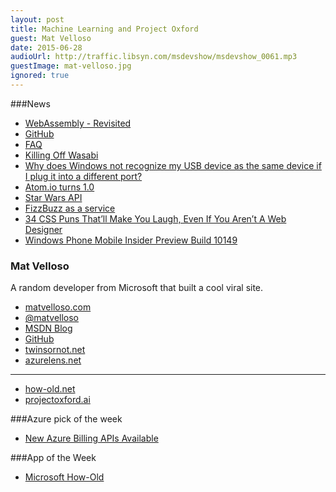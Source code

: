```yaml
---
layout: post
title: Machine Learning and Project Oxford
guest: Mat Velloso
date: 2015-06-28
audioUrl: http://traffic.libsyn.com/msdevshow/msdevshow_0061.mp3
guestImage: mat-velloso.jpg
ignored: true
---
```


###News

 - [WebAssembly - Revisited](https://www.w3.org/community/webassembly/)
  - [GitHub](https://github.com/webassembly)
  - [FAQ](https://github.com/WebAssembly/design/blob/master/FAQ.md)
 - [Killing Off Wasabi](http://blog.fogcreek.com/killing-off-wasabi-part-1/)
 - [Why does Windows not recognize my USB device as the same device if I plug it into a different port?](http://blogs.msdn.com/b/oldnewthing/archive/2004/11/10/255047.aspx)
 - [Atom.io turns 1.0](http://blog.atom.io/2015/06/25/atom-1-0.html)
 - [Star Wars API](http://swapi.co/)
 - [FizzBuzz as a service](http://fizzbuzzer.com/)
 - [34 CSS Puns That’ll Make You Laugh, Even If You Aren’t A Web Designer](http://digitalsynopsis.com/design/34-css-puns-web-design-funny-jokes/)
 - [Windows Phone Mobile Insider Preview Build 10149](http://blogs.windows.com/bloggingwindows/2015/06/25/announcing-windows-10-mobile-insider-preview-build-10149/)

### Mat Velloso

A random developer from Microsoft that built a cool viral site.

 - [matvelloso.com](http://www.matvelloso.com/)
 - [@matvelloso](https://twitter.com/matvelloso)
 - [MSDN Blog](http://blogs.msdn.com/b/velloso/)
 - [GitHub](https://github.com/matvelloso)
 - [twinsornot.net](https://twinsornot.net/#)
 - [azurelens.net](http://azurelens.net/)

-----------------------------------

 - [how-old.net](http://how-old.net/#)
 - [projectoxford.ai](http://projectoxford.ai)

###Azure pick of the week

 - [New Azure Billing APIs Available](http://weblogs.asp.net/scottgu/new-azure-billing-apis-available)

###App of the Week

 - [Microsoft How-Old](https://www.windowsphone.com/s?appid=8f4e7547-7ecb-4736-8306-11b97ba293e1)

